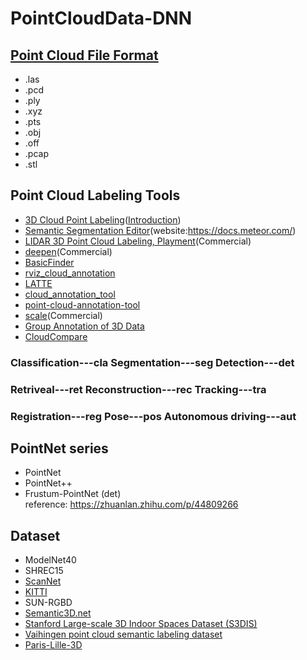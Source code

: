 # PointCloudData-DNN

## [Point Cloud File Format](https://cloud.tencent.com/developer/article/1475778)
* .las
* .pcd
* .ply
* .xyz
* .pts
* .obj
* .off
* .pcap
* .stl

## Point Cloud Labeling Tools
* [3D Cloud Point Labeling](https://3d.supervise.ly)([Introduction](https://medium.com/deep-systems/releasing-first-online-3d-point-cloud-labeling-tool-in-supervisely-4faca42b5d6e))
* [Semantic Segmentation Editor](https://github.com/Hitachi-Automotive-And-Industry-Lab/semantic-segmentation-editor)(website:https://docs.meteor.com/)
* [LIDAR 3D Point Cloud Labeling, Playment](https://playment.io/3D-point-cloud/)(Commercial)
* [deepen](https://intercom.help/deepenai/en/articles/2607692-how-to-label-point-cloud-dataset)(Commercial)
* [BasicFinder](https://www.basicfinder.com/en/adas/)
* [rviz_cloud_annotation](https://github.com/RMonica/rviz_cloud_annotation)
* [LATTE](https://github.com/bernwang/latte)
* [cloud_annotation_tool](https://github.com/yzrobot/cloud_annotation_tool)
* [point-cloud-annotation-tool](https://github.com/springzfx/point-cloud-annotation-tool)
* [scale](https://scale.com/)(Commercial)
* [Group Annotation of 3D Data](https://gfx.cs.princeton.edu/pubs/Boyko_2014_CBT/index.php)
* [CloudCompare](http://www.cloudcompare.org/doc/qCC/CloudCompare%20v2.6.1%20-%20User%20manual.pdf)

### Classification---cla  Segmentation---seg  Detection---det
### Retriveal---ret  Reconstruction---rec  Tracking---tra
### Registration---reg Pose---pos  Autonomous driving---aut

## PointNet series
* PointNet
* PointNet++
* Frustum-PointNet (det)
<br> reference: https://zhuanlan.zhihu.com/p/44809266 

## Dataset
* ModelNet40
* SHREC15
* [ScanNet](http://www.scan-net.org/index#code-and-data)
* [KITTI](http://www.cvlibs.net/datasets/kitti/index.php)
* SUN-RGBD
* [Semantic3D.net](http://www.semantic3d.net/)
* [Stanford Large-scale 3D Indoor Spaces Dataset (S3DIS)](http://buildingparser.stanford.edu/dataset.html)
* [Vaihingen point cloud semantic labeling dataset](http://www2.isprs.org/commissions/comm3/wg4/3d-semantic-labeling.html)
* [Paris-Lille-3D](http://npm3d.fr/paris-lille-3d)

